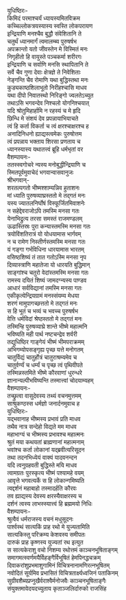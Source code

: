 युधिष्ठिरः-  
किमिदं परमाश्चर्यं ध्यायस्यमितविक्रम  
कच्चिल्लोकत्रयस्यास्य स्वस्ति लोकपरायण  
इन्द्रियाणि मनश्चैव बुद्धौ संवेशितानि ते  
चतुर्थं ध्यानमार्गं त्वमालम्ब्य पुरुषर्षभ  
अपक्रान्तो यतो जीवस्तेन मे विस्मितं मनः  
निगृहीतो हि वायुस्ते पञ्चकर्मा शरीरगः  
इन्द्रियाणि च सर्वाणि मनसि स्थापितानि ते  
सर्वे चैव गुणा देवाः क्षेत्रज्ञे ते निवेशिताः  
नेङ्गन्ति चैव रोमाणि यथा बुद्धिस्तथा मनः  
कुड्यकाष्ठशिलाभूतो निरीहश्चासि माधव  
यथा दीपो निवातस्थो निरिङ्गो ज्वलतेऽच्युत  
तथाऽसि भगवन्देव निश्चलो योगनिश्चयात्  
यदि श्रोतुमिहार्हामि न रहस्यं च मे हृदि  
छिन्धि मे संशयं देव प्रपन्नायाभियाचते  
त्वं हि कर्ता विकर्ता च त्वं क्षरश्चाक्षरश्च ह  
अनादिनिधनो ह्याद्यस्त्वमेकः पुरुषोत्तम  
त्वं प्रपन्नाय भक्ताय शिरसा प्रणताय च  
ध्यानस्यास्य यथातत्त्वं ब्रूहि धर्मभृतां वर  
वैशम्पायनः-  
ततस्स्वगोचरे न्यस्य मनोबुद्धीन्द्रियाणि च  
स्मितपूर्वमुवाचेदं भगवान्वासवानुजः  
श्रीभगवान्-  
शरतल्पगतो भीष्मश्शाम्यन्निव हुताशनः  
मां ध्याति पुरुषव्याघ्रस्ततो मे तद्गतं मनः  
यस्य ज्यातलनिर्घोषं विस्फूर्जितमिवाशनेः  
न सहेद्देवराजोऽपि तमस्मि मनसा गतः  
येनाभिद्रुत्य तरसा समस्तं राजमण्डलम्  
ऊढास्तिस्रः पुरा कन्यास्तमस्मि मनसा गतः  
त्रयोविंशतिरात्रं यो योधयामास भार्गवम्  
न च रामेण निस्तीर्णस्तमस्मि मनसा गतः  
यं गङ्गा गर्भविधिना धारयामास भारतम्  
वसिष्ठशिष्यं तं तात गतोऽस्मि मनसा नृप  
दिव्यास्त्राणि महातेजा यो धारयति बुद्धिमान्  
साङ्गांश्च चतुरो वेदांस्तमस्मि मनसा गतः  
रामस्य दयितं शिष्यं जामदग्न्यस्य पाण्डव  
आधारं सर्वविद्यानां तमस्मि मनसा गतः  
एकीकृत्येन्द्रियग्रामं मनस्संयम्य मेधया  
शरणं मामुपागच्छत्ततो मे तद्गतं मनः  
स हि भूतं च भव्यं च भवच्च पुरुषर्षभ  
वेत्ति धर्मविदां श्रेष्ठस्ततो मे तद्गतं मनः  
तस्मिन्हि पुरुषव्याघ्रे शान्ते भीष्मे महात्मनि  
भविष्यति मही पार्थ नष्टचन्द्रेव शर्वरी  
तद्युधिष्ठिर गाङ्गेयं भीष्मं भीमपराक्रमम्  
अभिगम्योपसङ्गृह्य पृच्छ यत्ते मनोगतम्  
चातुर्विद्यं चातुर्होत्रं चातुराश्रम्यमेव च  
चातुर्वर्ण्यं च धर्म्यं च पृच्छ त्वं पृथिवीपते  
तस्मिन्नस्तमिते भीष्मे कौरवाणां धुरन्धरे  
ज्ञानान्यल्पीभविष्यन्ति तस्मात्त्वां चोदयाम्यहम्  
वैशम्पायनः-  
तच्छ्रुत्वा वासुदेवस्य तथ्यं वचनमुत्तमम्  
साश्रुकण्ठस्स धर्मज्ञो जनार्दनमुवाच ह  
युधिष्ठिरः-  
यद्भवानाह भीष्मस्य प्रभावं प्रति माधव  
तथैव नात्र सन्देहो विद्यते मम माधव  
महाभाग्यं च भीष्मस्य प्रभावश्च महात्मनः  
श्रुतं मया कथयतां ब्राह्मणानां महात्मनाम्  
भवांश्च कर्ता लोकानां यद्ब्रवीत्यरिसूदन  
तथा तदनभिध्येयं वाक्यं यादवनन्दन  
यदि त्वनुग्रहवती बुद्धिस्ते मयि माधव  
त्वामग्रतः पुरस्कृत्य भीष्मं पश्यामहे वयम्  
आवृत्ते भगवत्यर्के स हि लोकान्गमिष्यति  
त्वद्दर्शनं महाबाहो तस्मादर्हति कौरवः  
तव ह्याद्यस्य देवस्य क्षरस्यैवाक्षरस्य च  
दर्शनं त्वस्य लाभस्स्यात्त्वं हि ब्रह्ममयो निधिः  
वैशम्पायनः-   
श्रुत्वैवं धर्मराजस्य वचनं मधुसूदनः  
पार्श्वस्थं सात्यकिं प्राह रथो मे युज्यतामिति  
सात्यकिस्तु परिक्रम्य केशवस्य समीपतः  
दारुकं प्राह कृष्णस्य युज्यतां रथ इत्युत  
स सात्यकेराशु वचो निशम्य रथोत्तमं काञ्चनभूषिताङ्गम्  
समागमत्स्वर्णमयैर्विहङ्गैर्विभूषितं हेमपिनद्धचक्रम्  
दिवाकरांशुप्रभमाशुगामिनं विचित्रनानामणिरत्नभूषितम्  
नवोदितं सूर्यमिव प्रभासितं विचित्रतार्क्ष्यध्वजिनं पताकिनम्  
सुग्रीवशैब्यप्रप्नुखैर्वराश्वैर्मनोजवैः काञ्चनभूषिताङ्गैः  
संयुक्तमावेदयदच्युताय कृताञ्जलिर्दारुको राजसिंह   
